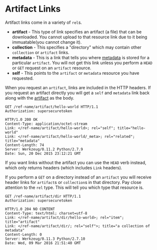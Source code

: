Artifact Links
==============

Artifact links come in a variety of `rel`s.
* **artifact** - This type of link specifies an artifact (a file) that can be downloaded. You cannot upload to that resource link due to it being immuatable(you cannot change it).
* **collection** - This specifies a "directory" which may contain other `collection` or `artifact` links.
* **metadata** - This is a link that tells you where [metadata](metadata.md) is stored for a particular `artifact`.  You will not get this link unless you perform a `HEAD` or `GET` request on an `artifact` resource.
* **self** - This points to the `artifact` or `metadata` resource you have requested.

When you request an `artifact`, links are included in the HTTP headers. If you request an artifact directly you will get a `self` and `metadata` link back along with the [artifact](artifact.md) as the body. 

    GET /ref-name/artifact/hello-world HTTP/1.1
    Authorization: supersecuretoken

    HTTP/1.0 200 OK
    Content-Type: application/octet-stream
    Link: </ref-name/artifact/hello-world>; rel="self"; title="hello-world"
    Link: </ref-name/artifact/hello-world/_meta>; rel="related"; title="metadata"
    Content-Length: 74
    Server: Werkzeug/0.11.2 Python/2.7.9
    Date: Sun, 20 Dec 2015 23:12:21 GMT

If you want links without the artifact you can use the `HEAD` verb instead, which only returns headers (which includes `Link` headers).

If you perform a `GET` on a directory instead of an `artifact` you will receive header links for `artifact`s or `collection`s in that directory. Pay close attention to the `rel` type. This will tell you which type that resource is.

    GET /ref-name/artifact/dir HTTP/1.1
    Authorization: supersecuretoken

    HTTP/1.0 204 NO CONTENT
    Content-Type: text/html; charset=utf-8
    Link: </ref-name/artifact/dir/hello-world>; rel="item"; title="artifact"
    Link: </ref-name/artifact/dir/; rel="self">; title="a collection of metadata"
    Content-Length: 0
    Server: Werkzeug/0.11.3 Python/2.7.10
    Date: Wed, 09 Mar 2016 21:51:40 GMT
